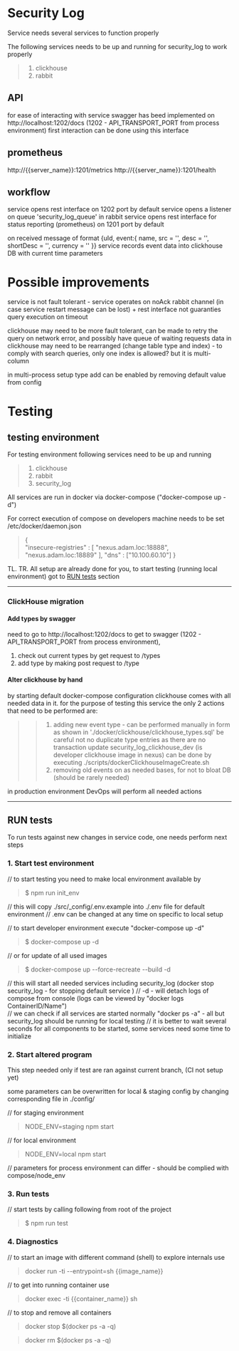 # Security Log

Service needs several services to function properly

The following services needs to be up and running for security_log to work properly

> 1. clickhouse
> 2. rabbit

## API

for ease of interacting with service swagger has beed implemented on http://localhost:1202/docs  (1202 - API_TRANSPORT_PORT from process environment)
first interaction can be done using this interface

## prometheus

http://{{server_name}}:1201/metrics
http://{{server_name}}:1201/health

## workflow

service opens rest interface on 1202 port by default
service opens a listener on queue 'security_log_queue' in rabbit
service opens rest interface for status reporting (prometheus) on 1201 port by default

on received message of format {uId, event:{ name, src = '', desc = '', shortDesc = '', currency = '' }} service records event data into clickhouse DB with current time parameters


# Possible improvements

service is not fault tolerant - service operates on noAck rabbit channel (in case service restart message can be lost) + rest interface not guaranties query execution on timeout

clickhouse may need to be more fault tolerant, can be made to retry the query on network error, and possibly have queue of waiting requests
data in clickhouse may need to be rearranged (change table type and index) - to comply with search queries, only one index is allowed? but it is multi-column

in multi-process setup type add can be enabled by removing default value from config



# Testing

## testing environment

For testing environment following services need to be up and running
> 1. clickhouse
> 2. rabbit
> 3. security_log

All services are run in docker via docker-compose ("docker-compose up -d")

For correct execution of compose on developers machine needs to be set /etc/docker/daemon.json

> {  
>   "insecure-registries" : [ "nexus.adam.loc:18888", "nexus.adam.loc:18889" ],
>   "dns" : ["10.100.60.10"] 
> }

TL. TR. All setup are already done for you, to start testing (running local environment) got to [RUN tests](#runtests) section

---


### ClickHouse migration

#### Add types by swagger

need to go to http://localhost:1202/docs to get to swagger (1202 - API_TRANSPORT_PORT from process environment), 
1) check out current types by get request to /types
2) add type by making post request to /type

#### Alter clickhouse by hand
by starting default docker-compose configuration clickhouse comes with all needed data in it.
for the purpose of testing this service the only 2 actions that need to be performed are:
>> 1) adding new event type - can be performed manually in form as shown in './docker/clickhouse/clickhouse_types.sql' be careful not no duplicate type entries as there are no transaction
>>   update security_log_clickhouse_dev (is developer clickhouse image in nexus) can be done by executing ./scripts/dockerClickhouseImageCreate.sh
>> 2) removing old events on as needed bases, for not to bloat DB (should be rarely needed) 

in production environment DevOps will perform all needed actions

---
## <a name="runtests"></a>RUN tests

To run tests against new changes in service code, one needs perform next steps


### 1. Start test environment
// to start testing you need to make local environment available by 

>    $ npm run init_env

// this will copy ./src/_config/.env.example into ./.env file for default environment
// .env can be changed at any time on specific to local setup

// to start developer environment execute "docker-compose up -d"

>    $ docker-compose up -d

// or for update of all used images
    
>    $ docker-compose up --force-recreate --build -d    

// this will start all needed services including security_log (docker stop security_log - for stopping default service )
// -d - will detach logs of compose from console (logs can be viewed by "docker logs ContainerID/Name")  
// we can check if all services are started normally "docker ps -a" - all but security_log should be running for local testing
// it is better to wait several seconds for all components to be started, some services need some time to initialize 

### 2. Start altered program 

This step needed only if test are ran against current branch, (CI not setup yet)

some parameters can be overwritten for local & staging config by changing corresponding file in ./config/

// for staging environment
> NODE_ENV=staging npm start

// for local environment
> NODE_ENV=local npm start


// parameters for process environment can differ - should be complied with compose/node_env

### 3. Run tests

// start tests by calling following from root of the project
  >  $ npm run test


### 4. Diagnostics

// to start an image with different command (shell) to explore internals use
  >  docker run -ti --entrypoint=sh {{image_name}}

// to get into running container use
  >  docker exec -ti {{container_name}} sh

// to stop and remove all containers
  >  docker stop $(docker ps -a -q)

  >  docker rm $(docker ps -a -q)

